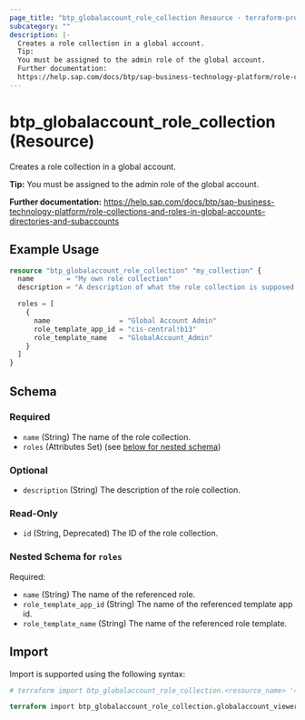 ```yaml
---
page_title: "btp_globalaccount_role_collection Resource - terraform-provider-btp"
subcategory: ""
description: |-
  Creates a role collection in a global account.
  Tip:
  You must be assigned to the admin role of the global account.
  Further documentation:
  https://help.sap.com/docs/btp/sap-business-technology-platform/role-collections-and-roles-in-global-accounts-directories-and-subaccounts
---
```


# btp_globalaccount_role_collection (Resource)

Creates a role collection in a global account.

__Tip:__
You must be assigned to the admin role of the global account.

__Further documentation:__
<https://help.sap.com/docs/btp/sap-business-technology-platform/role-collections-and-roles-in-global-accounts-directories-and-subaccounts>

## Example Usage

```terraform
resource "btp_globalaccount_role_collection" "my_collection" {
  name        = "My own role collection"
  description = "A description of what the role collection is supposed to do."

  roles = [
    {
      name                 = "Global Account Admin"
      role_template_app_id = "cis-central!b13"
      role_template_name   = "GlobalAccount_Admin"
    }
  ]
}
```

<!-- schema generated by tfplugindocs -->
## Schema

### Required

- `name` (String) The name of the role collection.
- `roles` (Attributes Set) (see [below for nested schema](#nestedatt--roles))

### Optional

- `description` (String) The description of the role collection.

### Read-Only

- `id` (String, Deprecated) The ID of the role collection.

<a id="nestedatt--roles"></a>
### Nested Schema for `roles`

Required:

- `name` (String) The name of the referenced role.
- `role_template_app_id` (String) The name of the referenced template app id.
- `role_template_name` (String) The name of the referenced role template.

## Import

Import is supported using the following syntax:

```terraform
# terraform import btp_globalaccount_role_collection.<resource_name> '<name>'

terraform import btp_globalaccount_role_collection.globalaccount_viewer 'Global Account Viewer'
```
